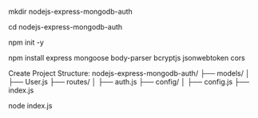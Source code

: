 mkdir nodejs-express-mongodb-auth

cd nodejs-express-mongodb-auth

npm init -y

npm install express mongoose body-parser bcryptjs jsonwebtoken cors

Create Project Structure:
  nodejs-express-mongodb-auth/
  ├── models/
  │   ├── User.js
  ├── routes/
  │   ├── auth.js
  ├── config/
  │   ├── config.js
  ├── index.js

node index.js

